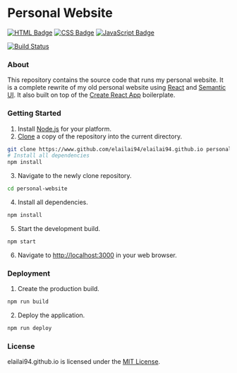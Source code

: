 # Personal Website
[![HTML Badge](http://forthebadge.com/images/badges/uses-html.svg)](http://forthebadge.com)
[![CSS Badge](http://forthebadge.com/images/badges/uses-css.svg)](http://forthebadge.com)
[![JavaScript Badge](http://forthebadge.com/images/badges/uses-js.svg)](http://forthebadge.com)

[![Build Status](https://travis-ci.org/elailai94/elailai94.github.io.svg?branch=master)](https://travis-ci.org/elailai94/elailai94.github.io)

### About
This repository contains the source code that runs my personal website. It is a complete rewrite of my old personal website using [React](https://facebook.github.io/react/) and [Semantic UI](https://www.semantic-ui.com/). It also built on top of the [Create React App](https://github.com/facebookincubator/create-react-app) boilerplate.

### Getting Started
1. Install [Node.js](https://www.nodejs.org/en/) for your platform.
2. [Clone](https://help.github.com/articles/cloning-a-repository/) a copy of the repository into the current directory.
```Bash
git clone https://www.github.com/elailai94/elailai94.github.io personal-website
# Install all dependencies
npm install
```
3. Navigate to the newly clone repository.
```Bash
cd personal-website
```
4. Install all dependencies.
```Bash
npm install
```
5. Start the development build.
```Bash
npm start
```
6. Navigate to [http://localhost:3000](http://localhost:3000) in your web browser.

### Deployment
1. Create the production build.
```Bash
npm run build
```
2. Deploy the application.
```Bash
npm run deploy
```

### License
elailai94.github.io is licensed under the [MIT License](https://github.com/elailai94/elailai94.github.io/blob/master/LICENSE.md).